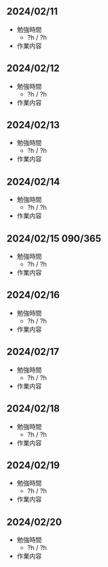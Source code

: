 ## 2024/02/11
- 勉強時間
  - ?h / ?h
- 作業内容

## 2024/02/12
- 勉強時間
  - ?h / ?h
- 作業内容

## 2024/02/13
- 勉強時間
  - ?h / ?h
- 作業内容

## 2024/02/14
- 勉強時間
  - ?h / ?h
- 作業内容

## 2024/02/15 090/365
- 勉強時間
  - ?h / ?h
- 作業内容

## 2024/02/16
- 勉強時間
  - ?h / ?h
- 作業内容

## 2024/02/17
- 勉強時間
  - ?h / ?h
- 作業内容

## 2024/02/18
- 勉強時間
  - ?h / ?h
- 作業内容

## 2024/02/19
- 勉強時間
  - ?h / ?h
- 作業内容

## 2024/02/20
- 勉強時間
  - ?h / ?h
- 作業内容